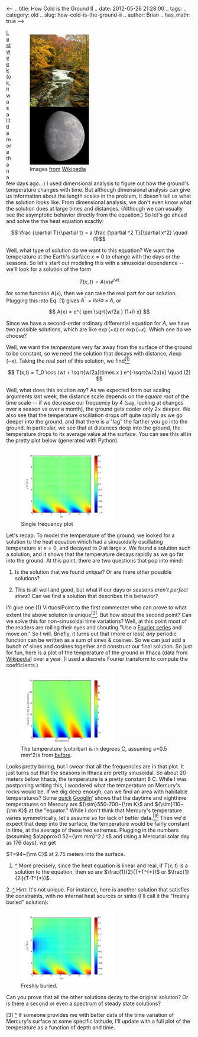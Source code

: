 <--
.. title: How Cold is the Ground II
.. date: 2012-05-26 21:28:00
.. tags: 
.. category: old
.. slug: how-cold-is-the-ground-ii
.. author: Brian
.. has_math: true
-->


<div style="float: right; margin: 0px 0px 0px 10px">
<figure>
  <img src="/images/how-cold-is-the-ground-ii/mainImage.png" alt="GAH!" width="40%">
  <figcaption style="text-align=center;">
  Images <a href="http://en.wikipedia.org/wiki/File:Ithaca_Hemlock_Gorge.JPG">from</a>
  <a href="http://en.wikipedia.org/wiki/File:Mercury_in_color_-_Prockter07_centered.jpg"> Wikipedia
  </a>
  </figcaption>
</figure>
</div>


[Last week](http://thephysicsvirtuosi.com/posts/how-cold-is-the-ground-.html) 
(ok, it was a little more than a few days ago...) I used
dimensional analysis to figure out how the ground's temperature changes
with time. But although dimensional analysis can give us information
about the length scales in the problem, it doesn't tell us what the
solution looks like. From dimensional analysis, we don't even know what
the solution does at large times and distances. (Although we can usually
see the asymptotic behavior directly from the equation.) So let's go
ahead and solve the the heat equation exactly: 

$$ \frac {\partial T}{\partial t} = a \frac {\partial ^2 T}{\partial x^2} \quad (1)$$ 

Well, what type of solution do we want to this equation? We want the
temperature at the Earth's surface $x=0$ to change with the days or the
seasons. So let's start out modeling this with a sinusoidal dependence
-- we'll look for a solution of the form 

$$ T(x,t) = A(x)e^{i wt} $$

for some function $A(x)$, then we can take the real part for our
solution. Plugging this into Eq. (1) gives 
$A^{\prime\prime} = i\omega/a \times A$, or 

$$ A(x) = e^{ \pm \sqrt{w/2a } (1+i) x} $$ 

Since we have a second-order
ordinary differential equation for $A$, we have two possible solutions,
which are like $\exp(+x)$ or $\exp(-x)$. Which one do we choose? 

<a id="note1"></a>
Well, we want the temperature very far away from the surface of the ground to be
constant, so we need the solution that decays with distance,
$A\exp(-x)$. Taking the real part of this solution, we 
find[<sup>[1]</sup>](#fnote1) 

$$ T(x,t) = T_0 \cos (wt + \sqrt{w/2a}\times x ) e^{-\sqrt{w/2a}x} \quad (2) $$ 

Well, what does this solution *say*?
As we expected from our scaling arguments last week, the distance scale
depends on the *square root* of the time scale -- if we decrease our
frequency by 4 (say, looking at changes over a season vs over a month),
the ground gets cooler only $2{\times}$ deeper. We also see that the temperature
oscillation drops off quite rapidly as we go deeper into the ground, and
that there is a "lag" the farther you go into the ground. In particular,
we see that at distances deep into the ground, the temperature drops to
its average value at the surface. You can see this all in the pretty
plot below (generated with Python):

<div style="float: center;">
<figure>
  <img src="/images/how-cold-is-the-ground-ii/SingleFrequency.png" alt="GAH!" width="60%">
  <figcaption style="text-align=center;">
  Single frequency plot
  </figcaption>
</figure>
</div>

Let's recap. To model the temperature of the ground, we looked for a
solution to the heat equation which had a sinusoidally oscillating
temperature at $x=0$, and decayed to 0 at large $x$. We found a solution
such a solution, and it shows that the temperature decays rapidly as we
go far into the ground. At this point, there are two questions that pop
into mind: 

1) Is the solution that we found *unique*? Or are there other
possible solutions? 

2) This is all well and good, but what if our days
or seasons *aren't perfect sines*? Can we find a solution that describes
this behavior? 

<a id="note2"></a>
I'll give one (1) VirtuosiPoint to the first commenter
who can prove to what extent the above solution is 
unique[<sup>[2]</sup>](#fnote2). But how about the second point? Can we solve this
for non-sinusoidal time variations? Well, at this point most of the
readers are rolling their eyes and shouting "Use a 
[Fourier series](http://en.wikipedia.org/wiki/Fourier_series) and move on." So I
will. Briefly, it turns out that (more or less) *any* periodic function
can be written as a sum of sines & cosines. So we can just add a bunch
of sines and cosines together and construct our final solution. So just
for fun, here is a plot of the temperature of the ground in Ithaca (data
from [Wikipedia](http://en.wikipedia.org/wiki/Ithaca,_New_York)) over a
year. (I used a discrete Fourier transform to compute the coefficients.)

<div style="float: center;">
<figure>
  <img src="/images/how-cold-is-the-ground-ii/IthacaTemp.png" alt="ithaca temp!" width="60%">
  <figcaption style="text-align=center;">
  The temperature (colorbar) is in degrees C, assuming a=0.5 mm^2/s from <a href="http://thephysicsvirtuosi.com/posts/how-cold-is-the-ground-.html">before</a>.
  </figcaption>
</figure>
</div>


Looks pretty boring, but I swear that all the frequencies are in that
plot. It just turns out that the seasons in Ithaca are pretty
sinusoidal. So about 20 meters below Ithaca, the temperature is a pretty
constant 8 C. While I was postponing writing this, I wondered what the
temperature on Mercury's rocks would be. If we dig deep enough, can we
find an area with habitable temperatures? Some
[quick](http://hypertextbook.com/facts/2000/OlesyaNisanov.shtml)
[Googlin](http://en.wikipedia.org/wiki/Mercury_%28planet%29#Surface_conditions_and_.22atmosphere.22_.28exosphere.29)'
shows that the daytime and nighttime temperatures on Mercury are
${\sim}550-700~{\rm K}$ and ${\sim}110~{\rm K}$ at the "equator." 
While I don't think that Mercury's temperature varies symmetrically, let's assume so for lack of
better data.[<sup>[3]</sup>](#fnote3) Then we'd expect that deep into the
surface, the temperature would be fairly constant in time, at the
average of these two extremes. Plugging in the numbers 
(assuming $a\approx0.52~{\rm mm}^2 / s$ and using a Mercurial solar day as 176 days), we get

$T=94~{\rm C}$ at 2.75 meters into the surface.

<a id="fnote1"></a>
1. [^](#note1) More precisely, since the heat equation is linear and real, if
$T(x,t)$ is a solution to the equation, then so are $\frac{1}{2}(T+T^{*})$ or
$\frac{1}{2i}(T-T^{*})$.

<a id="fnote2"></a>
2. [^](#note2) Hint: It's not unique. For instance, here is another solution that
satisfies the constraints, with no internal heat sources or sinks 
(I'll call it the "freshly buried" solution):


<div style="float: center;">
<figure>
  <img src="/images/how-cold-is-the-ground-ii/buriedAlive.png" alt="buried alive" width="60%">
  <figcaption style="text-align=center;">
  Freshly buried.
  </figcaption>
</figure>
</div>


Can you prove that all the other solutions decay to the original
solution? Or is there a second or even a spectrum of steady state
solutions?


<a id="fnote3"></a>
[3] [^](#note3) If someone provides me with better data of the time variation of
Mercury's surface at some specific latitude, I'll update with a full
plot of the temperature as a function of depth and time.
